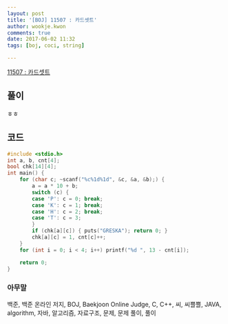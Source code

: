 ```yaml
---
layout: post
title: '[BOJ] 11507 : 카드셋트'
author: wookje.kwon
comments: true
date: 2017-06-02 11:32
tags: [boj, coci, string]

---
```


[11507 : 카드셋트](https://www.acmicpc.net/problem/11507)

## 풀이

ㅎㅎ

## 코드

```cpp
#include <stdio.h>
int a, b, cnt[4];
bool chk[14][4];
int main() {
	for (char c; ~scanf("%c%1d%1d", &c, &a, &b);) {
		a = a * 10 + b;
		switch (c) {
		case 'P': c = 0; break;
		case 'K': c = 1; break;
		case 'H': c = 2; break;
		case 'T': c = 3;
		}
		if (chk[a][c]) { puts("GRESKA"); return 0; }
		chk[a][c] = 1, cnt[c]++;
	}
	for (int i = 0; i < 4; i++) printf("%d ", 13 - cnt[i]);

	return 0;
}
```

### 아무말  
백준, 백준 온라인 저지, BOJ, Baekjoon Online Judge, C, C++, 씨, 씨쁠쁠, JAVA, algorithm, 자바, 알고리즘, 자료구조, 문제, 문제 풀이, 풀이